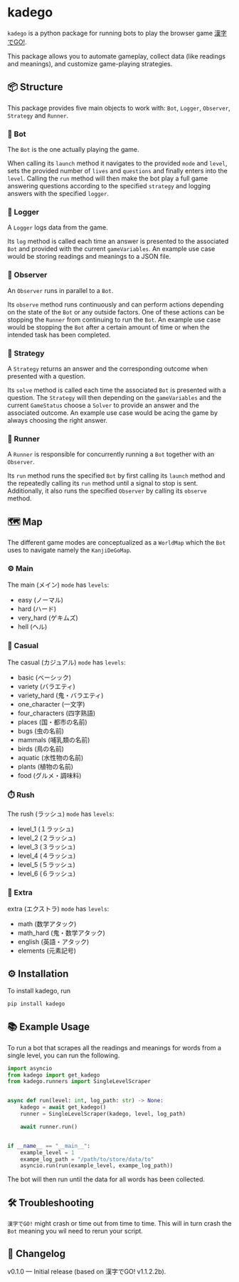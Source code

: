 # kadego

`kadego` is a python package for running bots to play the browser game [漢字でGO!](https://plicy.net/GamePlay/155561).

This package allows you to automate gameplay, collect data (like readings and meanings), and customize game-playing strategies.

## 📦 Structure

This package provides five main objects to work with: `Bot`, `Logger`, `Observer`, `Strategy` and `Runner`.

### 🦾 Bot

The `Bot` is the one actually playing the game.

When calling its `launch` method it navigates to the provided `mode` and `level`, sets the provided number of `lives` and `questions` and finally enters into the `level`. Calling the `run` method will then make the bot play a full game answering questions according to the specified `strategy` and logging answers with the specified `logger`.

### 📜 Logger

A `Logger` logs data from the game.

Its `log` method is called each time an answer is presented to the associated `Bot` and provided with the current `gameVariables`. An example use case would be storing readings and meanings to a JSON file.

### 👀 Observer

An `Observer` runs in parallel to a `Bot`.

Its `observe` method runs continuously and can perform actions depending on the state of the `Bot` or any outside factors. One of these actions can be stopping the `Runner` from continuing to run the `Bot`. An example use case would be stopping the `Bot` after a certain amount of time or when the intended task has been completed.

### 🧠 Strategy

A `Strategy` returns an answer and the corresponding outcome when presented with a question.

Its `solve` method is called each time the associated `Bot` is presented with a question. The `Strategy` will then depending on the `gameVariables` and the current `GameStatus` choose a `Solver` to provide an answer and the associated outcome. An example use case would be acing the game by always choosing the right answer.

### 🚀 Runner

A `Runner` is responsible for concurrently running a `Bot` together with an `Observer`.

Its `run` method runs the specified `Bot` by first calling its `launch` method and the repeatedly calling its `run` method until a signal to stop is sent. Additionally, it also runs the specified `Observer` by calling its `observe` method.

## 🗺️ Map

The different game modes are conceptualized as a `WorldMap` which the `Bot` uses to navigate namely the `KanjiDeGoMap`.

### ⚙️ Main

The main (メイン) `mode` has `levels`:
- easy (ノーマル)
- hard (ハード)
- very_hard (ゲキムズ)
- hell (ヘル)

### 🔄 Casual

The casual (カジュアル) `mode` has `levels`:
- basic (ベーシック)
- variety (バラエティ)
- variety_hard (鬼・バラエティ)
- one_character (一文字)
- four_characters (四字熟語)
- places (国・都市の名前)
- bugs (虫の名前)
- mammals (哺乳類の名前)
- birds (鳥の名前)
- aquatic (水性物の名前)
- plants (植物の名前)
- food (グルメ・調味料)

### ⏱️ Rush

The rush (ラッシュ) `mode` has `levels`:
- level_1 (１ラッシュ)
- level_2 (２ラッシュ)
- level_3 (３ラッシュ)
- level_4 (４ラッシュ)
- level_5 (５ラッシュ)
- level_6 (６ラッシュ)

### 🌟 Extra
extra (エクストラ) `mode` has `levels`:
- math (数学アタック)
- math_hard (鬼・数学アタック)
- english (英語・アタック)
- elements (元素記号)

## ⚙️ Installation

To install kadego, run
```bash
pip install kadego
```

## 📚 Example Usage

To run a bot that scrapes all the readings and meanings for words from a single level, you can run the following.
````python
import asyncio
from kadego import get_kadego
from kadego.runners import SingleLevelScraper


async def run(level: int, log_path: str) -> None:
    kadego = await get_kadego()
    runner = SingleLevelScraper(kadego, level, log_path)

    await runner.run()


if __name__ == "__main__":
    example_level = 1
    exampe_log_path = "/path/to/store/data/to"
    asyncio.run(run(example_level, exampe_log_path))
````
The bot will then run until the data for all words has been collected.

## 🛠️ Troubleshooting

`漢字でGO!` might crash or time out from time to time. This will in turn crash the `Bot` meaning you wil need to rerun your script.

## 📝 Changelog

v0.1.0 — Initial release (based on 漢字でGO! v1.1.2.2b).
